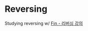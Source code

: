 # Reversing
Studying reversing
w/
[Fin - 리버싱 강의](https://youtube.com/playlist?list=PLY12b4RRLcSdsxgVvTW3mnNzMjVrd8JhO)
